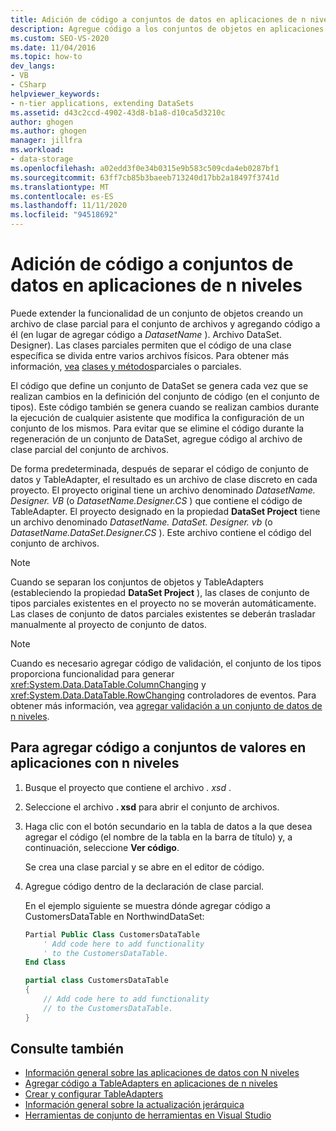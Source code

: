 ```yaml
---
title: Adición de código a conjuntos de datos en aplicaciones de n niveles
description: Agregue código a los conjuntos de objetos en aplicaciones de n niveles en Visual Studio. Cree un archivo de clase parcial para un conjunto de archivos y agréguele código (en lugar de a DatasetName. DataSet. Designer).
ms.custom: SEO-VS-2020
ms.date: 11/04/2016
ms.topic: how-to
dev_langs:
- VB
- CSharp
helpviewer_keywords:
- n-tier applications, extending DataSets
ms.assetid: d43c2ccd-4902-43d8-b1a8-d10ca5d3210c
author: ghogen
ms.author: ghogen
manager: jillfra
ms.workload:
- data-storage
ms.openlocfilehash: a02edd3f0e34b0315e9b583c509cda4eb0287bf1
ms.sourcegitcommit: 63ff7cb85b3baeeb713240d17bb2a18497f3741d
ms.translationtype: MT
ms.contentlocale: es-ES
ms.lasthandoff: 11/11/2020
ms.locfileid: "94518692"
---
```

# <a name="add-code-to-datasets-in-n-tier-applications"></a>Adición de código a conjuntos de datos en aplicaciones de n niveles

Puede extender la funcionalidad de un conjunto de objetos creando un archivo de clase parcial para el conjunto de archivos y agregando código a él (en lugar de agregar código a *DatasetName* ). Archivo DataSet. Designer). Las clases parciales permiten que el código de una clase específica se divida entre varios archivos físicos. Para obtener más información, [vea](/dotnet/visual-basic/language-reference/modifiers/partial) [clases y métodos](/dotnet/csharp/programming-guide/classes-and-structs/partial-classes-and-methods)parciales o parciales.

El código que define un conjunto de DataSet se genera cada vez que se realizan cambios en la definición del conjunto de código (en el conjunto de tipos). Este código también se genera cuando se realizan cambios durante la ejecución de cualquier asistente que modifica la configuración de un conjunto de los mismos. Para evitar que se elimine el código durante la regeneración de un conjunto de DataSet, agregue código al archivo de clase parcial del conjunto de archivos.

De forma predeterminada, después de separar el código de conjunto de datos y TableAdapter, el resultado es un archivo de clase discreto en cada proyecto. El proyecto original tiene un archivo denominado *DatasetName. Designer. VB* (o *DatasetName.Designer.CS* ) que contiene el código de TableAdapter. El proyecto designado en la propiedad **DataSet Project** tiene un archivo denominado *DatasetName. DataSet. Designer. vb* (o *DatasetName.DataSet.Designer.CS* ). Este archivo contiene el código del conjunto de archivos.

> [!NOTE]
> Cuando se separan los conjuntos de objetos y TableAdapters (estableciendo la propiedad **DataSet Project** ), las clases de conjunto de tipos parciales existentes en el proyecto no se moverán automáticamente. Las clases de conjunto de datos parciales existentes se deberán trasladar manualmente al proyecto de conjunto de datos.

> [!NOTE]
> Cuando es necesario agregar código de validación, el conjunto de los tipos proporciona funcionalidad para generar <xref:System.Data.DataTable.ColumnChanging> y <xref:System.Data.DataTable.RowChanging> controladores de eventos. Para obtener más información, vea [agregar validación a un conjunto de datos de n niveles](../data-tools/add-validation-to-an-n-tier-dataset.md).

## <a name="to-add-code-to-datasets-in-n-tier-applications"></a>Para agregar código a conjuntos de valores en aplicaciones con n niveles

1. Busque el proyecto que contiene el archivo *. xsd* .

2. Seleccione el archivo **. xsd** para abrir el conjunto de archivos.

3. Haga clic con el botón secundario en la tabla de datos a la que desea agregar el código (el nombre de la tabla en la barra de título) y, a continuación, seleccione **Ver código**.

     Se crea una clase parcial y se abre en el editor de código.

4. Agregue código dentro de la declaración de clase parcial.

     En el ejemplo siguiente se muestra dónde agregar código a CustomersDataTable en NorthwindDataSet:

    ```vb
    Partial Public Class CustomersDataTable
        ' Add code here to add functionality
        ' to the CustomersDataTable.
    End Class
    ```

    ```csharp
    partial class CustomersDataTable
    {
        // Add code here to add functionality
        // to the CustomersDataTable.
    }
    ```

## <a name="see-also"></a>Consulte también

- [Información general sobre las aplicaciones de datos con N niveles](../data-tools/n-tier-data-applications-overview.md)
- [Agregar código a TableAdapters en aplicaciones de n niveles](../data-tools/add-code-to-tableadapters-in-n-tier-applications.md)
- [Crear y configurar TableAdapters](create-and-configure-tableadapters.md)
- [Información general sobre la actualización jerárquica](hierarchical-update.md)
- [Herramientas de conjunto de herramientas en Visual Studio](../data-tools/dataset-tools-in-visual-studio.md)
